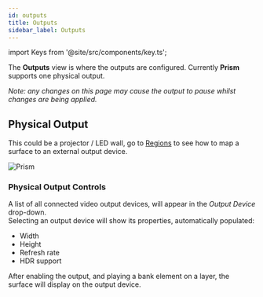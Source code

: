 ```yaml
---
id: outputs
title: Outputs
sidebar_label: Outputs
---
```


import Keys from '@site/src/components/key.ts';

The **Outputs** view is where the outputs are configured. Currently **Prism** supports one physical output<!-- and one NDI output-->.

*Note: any changes on this page may cause the output to pause whilst changes are being applied.*

## Physical Output

This could be a projector / LED wall, go to [Regions](./regions) to see how to map a surface to an external output device.

![Prism](/prism-images/stage/outputs/physical.png)

### Physical Output Controls

A list of all connected video output devices, will appear in the *Output Device* drop-down.  
Selecting an output device will show its properties, automatically populated:

- Width
- Height
- Refresh rate
- HDR support

After enabling the output, and playing a bank element on a layer, the surface will display on the output device.

<!-- ## NDI Output

NDI output allows for other applications to receive surface frames.

![Prism](/prism-images/stage/outputs/ndi.png)

### NDI Output Controls

The following NDI output properties can be set:

- Name
- Width
- Height
- Frame rate

To confirm any change to these properties click on the <Keys.PrismKey>Confirm</Keys.PrismKey> button.

Resolution width and height values can be linked / unlinked by clicking on the <Keys.PrismKey>Lock</Keys.PrismKey> / <Keys.PrismKey>Unlock</Keys.PrismKey> icon.  
When <Keys.PrismKey>Lock</Keys.PrismKey> icon is shown, width and height will always maintain relative size according to the aspect ratio of the width and height set as the lock is pressed - if one value is adjusted, the other will change accordingly.  
When <Keys.PrismKey>Unlock</Keys.PrismKey> icon is shown, width and Height can be individually set 
regardless of the resulting aspect ratio.

*Note: width will always adjust to nearest 64 pixels multiple* -->
